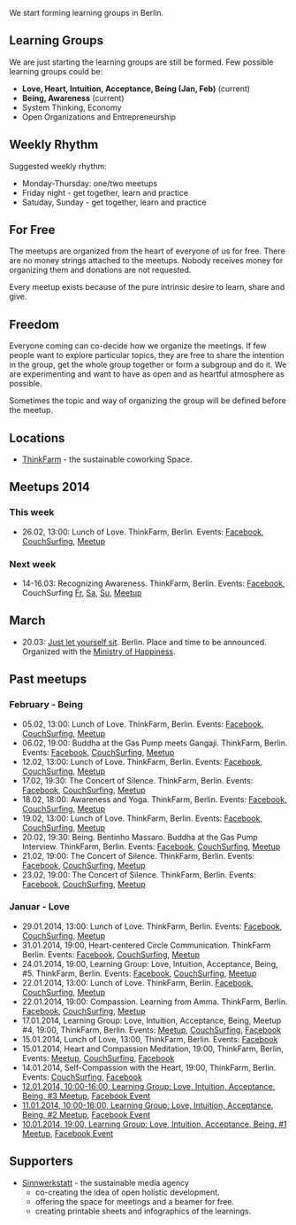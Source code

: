 We start forming learning groups in Berlin.


## Learning Groups

We are just starting the learning groups are still be formed. Few possible learning groups could be:

* **Love, Heart, Intuition, Acceptance, Being (Jan, Feb)** (current)
* **Being, Awareness** (current)
* System Thinking, Economy
* Open Organizations and Entrepreneurship


## Weekly Rhythm

Suggested weekly rhythm:

* Monday-Thursday: one/two meetups
* Friday night - get together, learn and practice
* Satuday, Sunday - get together, learn and practice

## For Free

The meetups are organized from the heart of everyone of us for free. There are no money strings attached to the meetups. Nobody receives money for organizing them and donations are not requested.

Every meetup exists because of the pure intrinsic desire to learn, share and give.

## Freedom

Everyone coming can co-decide how we organize the meetings. If few people want to explore particular topics, they are free to share the intention in the group, get the whole group together or form a subgroup and do it. We are experimenting and want to have as open and as heartful atmosphere as possible.

Sometimes the topic and way of organizing the group will be defined before the meetup.

## Locations

* [ThinkFarm](http://berlin.thinkfarm.de/) - the sustainable coworking Space.


## Meetups 2014

### This week

* 26.02, 13:00: Lunch of Love. ThinkFarm, Berlin. Events: [Facebook](https://www.facebook.com/events/518310118290509/), [CouchSurfing](https://www.couchsurfing.org/n/repeating-events/mittagessen-der-liebe-mittwoch-13-00-thinkfarm-berlin-repeats), [Meetup](http://www.meetup.com/Love-Acceptance-and-Being/events/167279092/)

### Next week

* 14-16.03: Recognizing Awareness. ThinkFarm, Berlin. Events: [Facebook](https://www.facebook.com/events/1427555950823614/), CouchSurfing [Fr](https://www.couchsurfing.org/n/events/recognizing-awareness-14-16-03-berlin), [Sa](https://www.couchsurfing.org/n/repeating-events/recognizing-awareness-14-16-03-berlin-repeats), [Su](https://www.couchsurfing.org/n/events/recognizing-awareness-14-16-03-berlin--3), [Meetup](http://www.meetup.com/Love-Acceptance-and-Being/events/169018032/)

## March

* 20.03: [Just let yourself sit](http://ministeriumfuerglueck.de/pause/). Berlin. Place and time to be announced. Organized with the [Ministry of Happiness](http://ministeriumfuerglueck.de/).


## Past meetups


### February - Being

* 05.02, 13:00: Lunch of Love. ThinkFarm, Berlin. Events: [Facebook](https://www.facebook.com/events/266683643497237/), [CouchSurfing](https://www.couchsurfing.org/n/repeating-events/mittagessen-der-liebe-wednesday-13-00-thinkfarm-berlin-repeats), [Meetup](http://www.meetup.com/Love-Acceptance-and-Being/events/dbclrhysdbhb/)
* 06.02, 19:00: Buddha at the Gas Pump meets Gangaji. ThinkFarm, Berlin. Events: [Facebook](https://www.facebook.com/events/402053023263637/), [CouchSurfing](https://www.couchsurfing.org/n/events/buddha-at-the-gas-pump-meets-gangaji-05-02-19-00-thinkfarm-berlin), [Meetup](http://www.meetup.com/Love-Acceptance-and-Being/events/164107862/)
* 12.02, 13:00: Lunch of Love. ThinkFarm, Berlin. Events: [Facebook](https://www.facebook.com/events/219131294945683/), [CouchSurfing](https://www.couchsurfing.org/n/events/mittagessen-der-liebe-wednesday-13-00-thinkfarm-berlin--3), [Meetup](http://www.meetup.com/Love-Acceptance-and-Being/events/164837332/)
* 17.02, 19:30: The Concert of Silence. ThinkFarm, Berlin. Events: [Facebook](https://www.facebook.com/events/245409908973382/), [CouchSurfing](https://www.couchsurfing.org/n/events/the-concert-of-silence-17-02-19-30-thinkfarm-berlin), [Meetup](http://www.meetup.com/Love-Acceptance-and-Being/events/166589542/)
* 18.02, 18:00: Awareness and Yoga. ThinkFarm, Berlin. Events: [Facebook](https://www.facebook.com/events/212469962284980/), [CouchSurfing](https://www.couchsurfing.org/n/events/awareness-and-yoga-18-02-18-00-thinkfarm-berlin), [Meetup](http://www.meetup.com/Love-Acceptance-and-Being/events/166592172/)
* 19.02, 13:00: Lunch of Love. ThinkFarm, Berlin. Events: [Facebook](https://www.facebook.com/events/1395199574076209/), [CouchSurfing](https://www.couchsurfing.org/n/repeating-events/mittagessen-der-liebe-wednesday-13-00-thinkfarm-berlin-repeats), [Meetup](http://www.meetup.com/Love-Acceptance-and-Being/events/166105642/)
* 20.02, 19:30: Being. Bentinho Massaro. Buddha at the Gas Pump Interview. ThinkFarm, Berlin. Events: [Facebook](https://www.facebook.com/events/599582690130787/), [CouchSurfing](https://www.couchsurfing.org/n/events/being-bentinho-massaro-buddha-at-the-gas-pump-interview-20-02-19-30-berlin), [Meetup](http://www.meetup.com/Love-Acceptance-and-Being/events/166595302/)
* 21.02, 19:00: The Concert of Silence. ThinkFarm, Berlin. Events: [Facebook](https://www.facebook.com/events/219659761571620/), [CouchSurfing](https://www.couchsurfing.org/n/events/the-concert-of-silence-21-02-19-00-thinkfarm-berlin), [Meetup](http://www.meetup.com/Love-Acceptance-and-Being/events/166596942/)
* 23.02, 19:00: The Concert of Silence. ThinkFarm, Berlin. Events: [Facebook](https://www.facebook.com/events/1409044629345588/), [CouchSurfing](https://www.couchsurfing.org/n/events/the-concert-of-silence-23-02-19-00-thinkfarm-berlin), [Meetup](http://www.meetup.com/Love-Acceptance-and-Being/events/166598522/)


### Januar - Love

* 29.01.2014, 13:00: Lunch of Love. ThinkFarm, Berlin. Events: [Facebook](https://www.facebook.com/events/213648442163126/), [CouchSurfing](https://www.couchsurfing.org/n/repeating-events/mittagessen-der-liebe-wednesday-13-00-thinkfarm-berlin-repeats), [Meetup](http://www.meetup.com/Love-Acceptance-and-Being/events/162625852/)
* 31.01.2014, 19:00, Heart-centered Circle Communication. ThinkFarm Berlin. Events: [Facebook](https://www.facebook.com/events/218730691644175/), [CouchSurfing](https://www.couchsurfing.org/n/events/herzzentrierter-redekreis-uber-liebe-und-akzeptanz-31-1-19-00-thinkfarm-berlin), [Meetup](http://www.meetup.com/Love-Acceptance-and-Being/events/162647702/)
* 24.01.2014, 19:00, Learning Group: Love, Intuition, Acceptance, Being, #5. ThinkFarm, Berlin. Events: [Facebook](https://www.facebook.com/events/704804309553752/), [CouchSurfing](https://www.couchsurfing.org/n/events/love-acceptance-being-meetup-5-24-01-2014-thinkfarm-berlin#), [Meetup](http://www.meetup.com/Love-Acceptance-and-Being/events/161393962/)
* 22.01.2014, 13:00: Lunch of Love. ThinkFarm, Berlin. [Facebook](https://www.facebook.com/events/634119726645005/), [CouchSurfing](https://www.couchsurfing.org/n/events/mittagessen-der-liebe-7-mi-22-jan-13-00-thinkfarm-berlin), [Meetup](http://www.meetup.com/Love-Acceptance-and-Being/events/161095322/)
* 22.01.2014, 19:00: Compassion. Learning from Amma. ThinkFarm, Berlin. [Facebook](https://www.facebook.com/events/419762934821660/), [CouchSurfing](https://www.couchsurfing.org/n/events/compassion-learning-from-amma-22-01-19-00-thinkfarm-berlin), [Meetup](http://www.meetup.com/Love-Acceptance-and-Being/events/161086842/)
* 17.01.2014, Learning Group: Love, Intuition, Acceptance, Being, Meetup #4, 19:00, ThinkFarm, Berlin. Events: [Meetup](http://www.meetup.com/Love-Acceptance-and-Being/events/160483532/), [CouchSurfing](https://www.couchsurfing.org/n/events/learning-group-love-intuition-acceptance-being-meetup-4-17-01-2014-berlin), [Facebook](https://www.facebook.com/events/585869831483413/)
* 15.01.2014, Lunch of Love, 13:00, ThinkFarm, Berlin. Events: [Facebook](https://www.facebook.com/events/699362803437650/)
* 15.01.2014, Heart and Compassion Meditation, 19:00, ThinkFarm, Berlin, Events: [Meetup](http://www.meetup.com/Love-Acceptance-and-Being/events/160483412/), [CouchSurfing](https://www.couchsurfing.org/n/events/heart-and-compassion-meditation-berlin), [Facebook](https://www.facebook.com/events/571134756312135/)
* 14.01.2014, Self-Compassion with the Heart, 19:00, ThinkFarm, Berlin. Events: [CouchSurfing](https://www.couchsurfing.org/n/events/self-compassion-with-the-heart-berlin), [Facebook](https://www.facebook.com/events/1430900203813012/)
* [12.01.2014, 10:00-16:00, Learning Group: Love, Intuition, Acceptance, Being, #3 Meetup](http://www.openom.eu/en/2014/01/learning-group-love-intuition-acceptance-being-1-meetup-10-01-2014-thinkfarm-berlin/), [Facebook Event](https://www.facebook.com/events/228236264014860/)
* [11.01.2014, 10:00-16:00, Learning Group: Love, Intuition, Acceptance, Being, #2 Meetup](http://www.openom.eu/en/2014/01/learning-group-love-intuition-acceptance-being-1-meetup-10-01-2014-thinkfarm-berlin/), [Facebook Event](https://www.facebook.com/events/228236264014860/)
* [10.01.2014, 19:00, Learning Group: Love, Intuition, Acceptance, Being, #1 Meetup](http://www.openom.eu/en/2014/01/learning-group-love-intuition-acceptance-being-1-meetup-10-01-2014-thinkfarm-berlin/), [Facebook Event](https://www.facebook.com/events/1445329859013869/)


## Supporters

* [Sinnwerkstatt](https://www.sinnwerkstatt.com/) - the sustainable media agency
    * co-creating the idea of open holistic development.
    * offering the space for meetings and a beamer for free.
    * creating printable sheets and infographics of the learnings.
